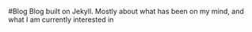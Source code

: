 #Blog
 Blog built on Jekyll.
 Mostly about what has been on my mind, and what I am currently interested in